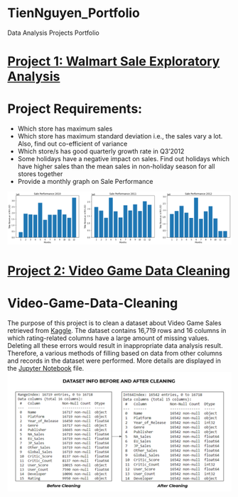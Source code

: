 # TienNguyen_Portfolio
Data Analysis Projects Portfolio

# [Project 1: Walmart Sale Exploratory Analysis](https://github.com/TienNguyen1997/Walmart-Sale-Exploratory-Analysis)
# Project Requirements:
* Which store has maximum sales
* Which store has maximum standard deviation i.e., the sales vary a lot. Also, find out co-efficient of variance
* Which store/s has good quarterly growth rate in Q3’2012
* Some holidays have a negative impact on sales. Find out holidays which have higher sales than the mean sales in non-holiday season for all stores together
* Provide a monthly graph on Sale Performance

![](/Images/Walmart%20EDA%20Project_Monthly%20Sale%20Over%20Years.png?raw=true)

# [Project 2: Video Game Data Cleaning](https://github.com/TienNguyen1997/Video-Game-Data-Cleaning)
# Video-Game-Data-Cleaning
The purpose of this project is to clean a dataset about Video Game Sales retrieved from [Kaggle](https://www.kaggle.com/rush4ratio/video-game-sales-with-ratings). The dataset contains 16,719 rows and 16 columns in which rating-related columns have a large amount of missing values. Deleting all these errors would result in inappropriate data analysis result. Therefore, a various methods of filling based on data from other columns and records in the dataset were performed. More details are displayed in the [Jupyter Notebook](https://github.com/TienNguyen1997/Video-Game-Data-Cleaning/blob/main/Video%20Game%20Data%20Cleaning.ipynb) file.
![](https://raw.githubusercontent.com/TienNguyen1997/Video-Game-Data-Cleaning/main/Dataset%20info%20before%20and%20after.png)
